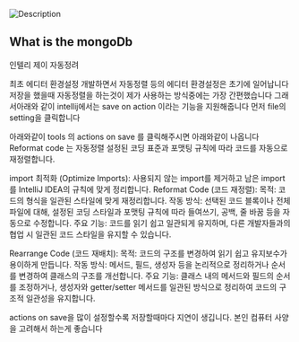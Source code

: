![Description](https://img.notionusercontent.com/s3/prod-files-secure%2F6ab3efe6-44b5-4e5c-9d86-56543fb7f59d%2Fc3b86c80-eaba-4a31-971d-868a2b179849%2Ftest2.jpg/size/w=1420?exp=1727749267&sig=VX63E66yaxZvLTyfE2Db1fyK5g_lgajo6O10Oikoyq0)

<!-- pre image 설정해야하나 위처럼 -->

## What is the mongoDb

인텔리 제이 자동정려

최초 에디터 환경설정
개발하면서 자동정렬 등의 에디터 환경설정은 초기에 일어납니다
저장을 했을때 자동정렬을 하는것이 제가 사용하는 방식중에는 가장 간편했습니다
그래서아래와 같이 intellij에서는 save on action 이라는 기능을 지원해줍니다
먼저 file의 setting을 클릭합니다

아래와같이 tools 의 actions on save 를 클릭해주시면 아래와같이 나옵니다
Reformat code 는 자동정렬
설정된 코딩 표준과 포맷팅 규칙에 따라 코드를 자동으로 재정렬합니다.

import 최적화 (Optimize Imports):
사용되지 않는 import를 제거하고 남은 import를 IntelliJ IDEA의 규칙에 맞게 정리합니다.
Reformat Code (코드 재정렬):
목적: 코드의 형식을 일관된 스타일에 맞게 재정리합니다.
작동 방식: 선택된 코드 블록이나 전체 파일에 대해, 설정된 코딩 스타일과 포맷팅 규칙에 따라 들여쓰기, 공백, 줄 바꿈 등을 자동으로 수정합니다.
주요 기능: 코드를 읽기 쉽고 일관되게 유지하며, 다른 개발자들과의 협업 시 일관된 코드 스타일을 유지할 수 있습니다.

Rearrange Code (코드 재배치):
목적: 코드의 구조를 변경하여 읽기 쉽고 유지보수가 용이하게 만듭니다.
작동 방식: 메서드, 필드, 생성자 등을 논리적으로 정리하거나 순서를 변경하여 클래스의 구조를 개선합니다.
주요 기능: 클래스 내의 메서드와 필드의 순서를 조정하거나, 생성자와 getter/setter 메서드를 일관된 방식으로 정리하여 코드의 구조적 일관성을 유지합니다.

actions on save을 많이 설정할수록 저장할때마다 지연이 생깁니다.
본인 컴퓨터 사양을 고려해서 하는게 좋습니다
